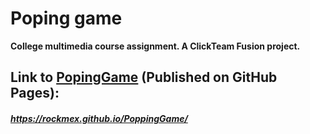 # Poping game

**College multimedia course assignment. A ClickTeam Fusion project.**

## Link to [PopingGame](https://rockmex.github.io/PoppingGame/ "Title") (Published on GitHub Pages): 

##### https://rockmex.github.io/PoppingGame/
